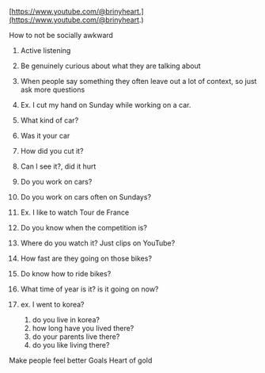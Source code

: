 
  

[https://www.youtube.com/@brinyheart.](https://www.youtube.com/@brinyheart.)

How to not be socially awkward

  

  

1. Active listening
1. Be genuinely curious about what they are talking about
2. When people say something they often leave out a lot of context, so just ask more questions

1. Ex. I cut my hand on Sunday while working on a car.
1. What kind of car?
2. Was it your car
3. How did you cut it?
4. Can I see it?, did it hurt
5. Do you work on cars?
6. Do you work on cars often on Sundays?

3. Ex. I like to watch Tour de France

1. Do you know when the competition is?
2. Where do you watch it? Just clips on YouTube?
3. How fast are they going on those bikes?
4. Do know how to ride bikes?
5. What time of year is it? is it going on now?

3. ex. I went to korea?
	1. do you live in korea?
	2. how long have you lived there?
	3. do your parents live there?
	4. do you like living there?

Make people feel better
Goals
Heart of gold